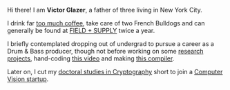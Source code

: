 Hi there! I am **Victor Glazer**, a father of three living in New York City.

I drink far [too much coffee](https://images.squarespace-cdn.com/content/v1/5bf04054e74940effe961412/1542474890190-I1B1IY3UTJN08GJS6XYJ/tm1+cov.jpg?format=2500w), take care of two French Bulldogs and can generally be found at [FIELD + SUPPLY](https://fieldandsupply.com/pages/f-s-mrkts) twice a year. 

I briefly contemplated dropping out of undergrad to pursue a career as a Drum & Bass producer, though not before working on some [research projects](https://github.com/vglazer/USRA), hand-coding [this video](https://www.cs.toronto.edu/~glazer/gundam.avi) and making [this compiler](https://github.com/vglazer/csc488). 

Later on, I cut my [doctoral studies in Cryptography](https://www.cs.toronto.edu/~glazer/doc/VictorGlazerMSThesis.pdf) short to join a [Computer Vision startup](https://tineye.com/about).